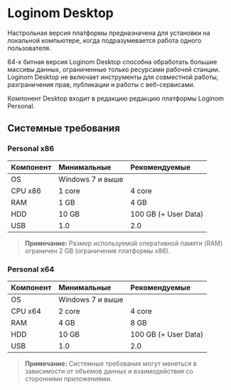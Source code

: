 # Loginom Desktop

Настрольная версия платформы предназначена для установки на локальной компьютере, когда подразумевается работа одного пользователя.

64-х битная версия Loginom Desktop способна обработать большие массивы данных, ограниченные только ресурсами рабочей станции. Loginom Desktop не включает инструменты для совместной работы, разграничения прав, публикации и работы с веб-сервисами.

Компонент Desktop входит в редакцию редакцию платформы Loginom Personal.

## Системные требования

### Personal x86

| Компонент | Минимальные | Рекомендуемые |
|:--------- |:-------------|:------------- |
| OS | Windows 7 и выше | |
| CPU x86 | 1 core | 4 core |
| RAM | 1 GB | 4 GB |
| HDD | 10 GB | 100 GB (+ User Data) |
| USB | 1.0 | 2.0 |

> **Примечание:** Размер используемой оперативной памяти (RAM) ограничен 2 GB (ограничение платформы x86).

### Personal x64

| Компонент | Минимальные | Рекомендуемые |
|:--------- |:-------------|:------------- |
| OS | Windows 7 и выше | |
| CPU x64 | 2 core | 4 core |
| RAM | 4 GB | 8 GB |
| HDD | 10 GB | 100 GB (+ User Data) |
| USB | 1.0 | 2.0 |

> **Примечание:** Системные требования могут меняться в зависимости от объемов данных и взаимодействия со сторонними приложениями.

